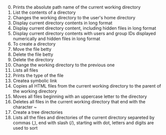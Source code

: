 0. Prints the absolute path name of the current working directory
1. List the contents of a directory
2. Changes the working directory to the user's home directory
3. Display current directory contents in long format
4. Display current directory content, including hidden files in long format
5. Display current directory contents with users and group IDs displayed numerically and hidden files in long format
6. To create a directory
7. Move the file betty
8. Delete the file betty
9. Delete the directory
10. Change the working directory to the previous one
11. Lists all files
12. Prints the type of the file
13. Createa symbolic link 
14. Copies all HTML files from the current working directory to the parent of the working directory
15. Moves all files beginning with an uppercase letter to the directory
16. Deletes all files in the current working directory that end with the character ~
17. Create a tree directories
18. Lists all the files and directories of the current directory separeted by commas (,), end with slash (/), starting with dot, letters and digits are used to sort
